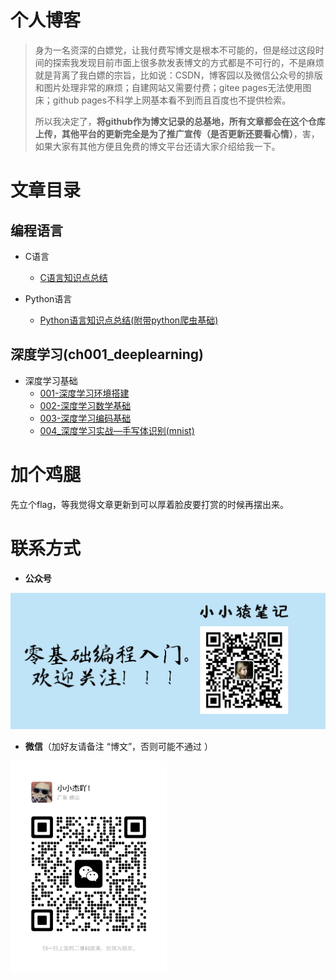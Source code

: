 # 个人博客
> 身为一名资深的白嫖党，让我付费写博文是根本不可能的，但是经过这段时间的探索我发现目前市面上很多款发表博文的方式都是不可行的，不是麻烦就是背离了我白嫖的宗旨，比如说：CSDN，博客园以及微信公众号的排版和图片处理非常的麻烦；自建网站又需要付费；gitee pages无法使用图床；github pages不科学上网基本看不到而且百度也不提供检索。
>
> 所以我决定了，**将github作为博文记录的总基地，所有文章都会在这个仓库上传，其他平台的更新完全是为了推广宣传（是否更新还要看心情）**，害，如果大家有其他方便且免费的博文平台还请大家介绍给我一下。



# 文章目录



## 编程语言

- C语言
  - [C语言知识点总结](https://github.com/xiaoxiaojiea/myBlogSources/tree/main/ch000_programming_language/c%E8%AF%AD%E8%A8%80)

- Python语言
  - [Python语言知识点总结(附带python爬虫基础)](https://github.com/xiaoxiaojiea/myBlogSources/tree/main/ch000_programming_language/python%E8%AF%AD%E8%A8%80)



## 深度学习(ch001_deeplearning)

- 深度学习基础
  - [001-深度学习环境搭建](https://github.com/xiaoxiaojiea/myBlogSources/tree/main/ch001_deeplearning/%E6%B7%B1%E5%BA%A6%E5%AD%A6%E4%B9%A0%E5%9F%BA%E7%A1%80/001-%E6%B7%B1%E5%BA%A6%E5%AD%A6%E4%B9%A0%E7%8E%AF%E5%A2%83%E6%90%AD%E5%BB%BA)
  - [002-深度学习数学基础](https://github.com/xiaoxiaojiea/myBlogSources/tree/main/ch001_deeplearning/%E6%B7%B1%E5%BA%A6%E5%AD%A6%E4%B9%A0%E5%9F%BA%E7%A1%80/002-%E6%B7%B1%E5%BA%A6%E5%AD%A6%E4%B9%A0%E6%95%B0%E5%AD%A6%E5%9F%BA%E7%A1%80)
  - [003-深度学习编码基础](https://github.com/xiaoxiaojiea/myBlogSources/tree/main/ch001_deeplearning/%E6%B7%B1%E5%BA%A6%E5%AD%A6%E4%B9%A0%E5%9F%BA%E7%A1%80/003-%E6%B7%B1%E5%BA%A6%E5%AD%A6%E4%B9%A0%E7%BC%96%E7%A0%81%E5%9F%BA%E7%A1%80)
  - [004_深度学习实战—手写体识别(mnist)](https://github.com/xiaoxiaojiea/myBlogSources/tree/main/ch001_deeplearning/%E6%B7%B1%E5%BA%A6%E5%AD%A6%E4%B9%A0%E5%9F%BA%E7%A1%80/004_%E6%B7%B1%E5%BA%A6%E5%AD%A6%E4%B9%A0%E5%AE%9E%E6%88%98%E2%80%94%E6%89%8B%E5%86%99%E4%BD%93%E8%AF%86%E5%88%AB(mnist))





# 加个鸡腿

先立个flag，等我觉得文章更新到可以厚着脸皮要打赏的时候再摆出来。



# 联系方式

- **公众号**

![宣传](images/宣传.png)



- **微信**（加好友请备注 “博文”，否则可能不通过 ）

<img src="images/6642feb4816c4c344d32b0daf933dbf.jpg" alt="6642feb4816c4c344d32b0daf933dbf" style="zoom:33%;" />





